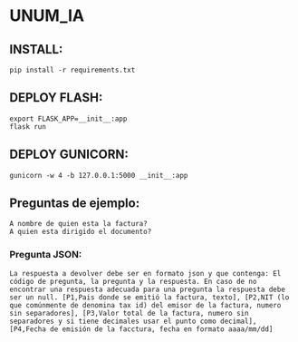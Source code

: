 # UNUM_IA

## INSTALL:
    pip install -r requirements.txt

## DEPLOY FLASH:
    export FLASK_APP=__init__:app
    flask run

## DEPLOY GUNICORN:
    gunicorn -w 4 -b 127.0.0.1:5000 __init__:app

##  Preguntas de ejemplo:
    A nombre de quien esta la factura?
    A quien esta dirigido el documento?

### Pregunta JSON:

    La respuesta a devolver debe ser en formato json y que contenga: El código de pregunta, la pregunta y la respuesta. En caso de no encontrar una respuesta adecuada para una pregunta la respuesta debe ser un null. [P1,Pais donde se emitió la factura, texto], [P2,NIT (lo que comúnmente de denomina tax id) del emisor de la factura, numero sin separadores], [P3,Valor total de la factura, numero sin separadores y si tiene decimales usar el punto como decimal], [P4,Fecha de emisión de la facctura, fecha en formato aaaa/mm/dd]
